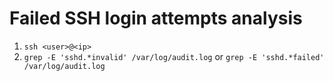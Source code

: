 # Failed SSH login attempts analysis

1. `ssh <user>@<ip>`
2. `grep -E 'sshd.*invalid' /var/log/audit.log` or `grep -E 'sshd.*failed' /var/log/audit.log`